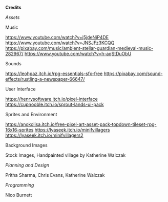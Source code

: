 **Credits**

*Assets*


Music

https://www.youtube.com/watch?v=j5jdeNiP4DE
https://www.youtube.com/watch?v=JNSJFz3KCQQ
https://pixabay.com/music/ambient-stellar-guardian-medieval-music-282967/
https://www.youtube.com/watch?v=h-aqStDuObU


Sounds

https://leohpaz.itch.io/rpg-essentials-sfx-free
https://pixabay.com/sound-effects/rustling-a-newspaper-66647/


User Interface

https://henrysoftware.itch.io/pixel-interface
https://cupnooble.itch.io/sprout-lands-ui-pack


Sprites and Environment

https://anokolisa.itch.io/free-pixel-art-asset-pack-topdown-tileset-rpg-16x16-sprites
https://lyaseek.itch.io/minifvillagers
https://lyaseek.itch.io/minifvillagers2


Background Images

Stock Images,
Handpainted village by Katherine Walczak


*Planning and Design*

Pritha Sharma, Chris Evans, Katherine Walczak



*Programming*

Nico Burnett




